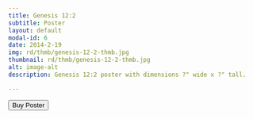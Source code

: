 ```yaml
---
title: Genesis 12:2
subtitle: Poster
layout: default
modal-id: 6
date: 2014-2-19
img: rd/thmb/genesis-12-2-thmb.jpg
thumbnail: rd/thmb/genesis-12-2-thmb.jpg
alt: image-alt
description: Genesis 12:2 poster with dimensions ?" wide x ?" tall.

---
```



<button
    type="button"
    class="snipcart-add-item btn btn-default"
    data-dismiss="modal"
    data-item-id="6"
    data-item-name="Genesis 12:2"
    data-item-price="30.00"
    data-item-weight="20"
    data-item-url="/"
    data-item-image="/img/rd/sthmb/genesis-12-2-cleanweb-sthmb.jpg"
    data-item-description="Poster Print">
        Buy Poster
</button>
